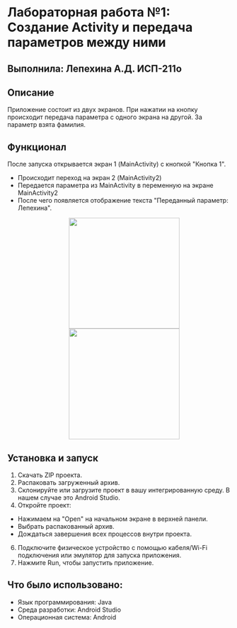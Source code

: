 # Лабораторная работа №1: Создание Activity и передача параметров между ними
## Выполнила: Лепехина А.Д. ИСП-211о

## Описание 
Приложение состоит из двух экранов. При нажатии на кнопку происходит передача параметра с одного экрана на другой. За параметр взята фамилия.

## Функционал
После запуска открывается экран 1 (MainActivity) с кнопкой "Кнопка 1". 
- Происходит переход на экран 2 (MainActivity2)
- Передается параметра из MainActivity в переменную на экране MainActivity2
- После чего появляется отображение текста "Переданный параметр: Лепехина".
  <p align="center">
        <img src="https://github.com/user-attachments/assets/1b4062b2-9a50-4210-8c92-40a346f1fcd3" width="250">  
        <img src="https://github.com/user-attachments/assets/f5e1235b-b0ce-44ab-b544-c040ed47cfa6" width="250">
</p>

## Установка и запуск

1. Скачать ZIP проекта.
2. Распаковать загруженный архив.
3. Склонируйте или загрузите проект в вашу интегрированную среду. В нашем случае это Android Studio.
4. Откройте проект:
 - Нажимаем на "Open" на начальном экране в верхней панели.
 - Выбрать распакованный архив.
 - Дождаться завершения всех процессов внутри проекта.
6. Подключите физическое устройство с помощью кабеля/Wi-Fi подключения или эмулятор для запуска приложения.
7. Нажмите Run, чтобы запустить приложение.

## Что было использовано:

- Язык программирования: Java
- Среда разработки: Android Studio
- Операционная система: Android
